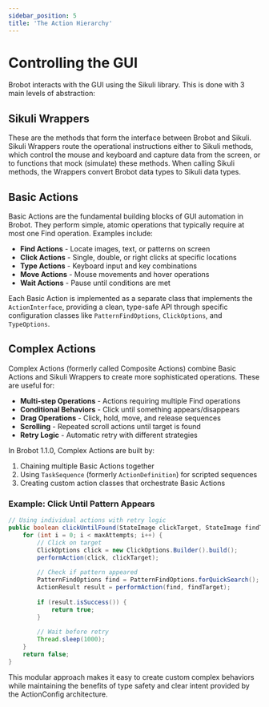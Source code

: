 ```yaml
---
sidebar_position: 5
title: 'The Action Hierarchy'
---
```


# Controlling the GUI

Brobot interacts with the GUI using the Sikuli library. This is done with
3 main levels of abstraction:

## Sikuli Wrappers

These are the methods that form the interface between Brobot and Sikuli.
Sikuli Wrappers route the operational instructions either to Sikuli methods,
which control the mouse and keyboard and capture data from the screen, or to
functions that mock (simulate) these methods. When calling Sikuli methods,
the Wrappers convert Brobot data types to Sikuli data types.  

## Basic Actions

Basic Actions are the fundamental building blocks of GUI automation in Brobot.
They perform simple, atomic operations that typically require at most one Find operation.
Examples include:

- **Find Actions** - Locate images, text, or patterns on screen
- **Click Actions** - Single, double, or right clicks at specific locations
- **Type Actions** - Keyboard input and key combinations
- **Move Actions** - Mouse movements and hover operations
- **Wait Actions** - Pause until conditions are met

Each Basic Action is implemented as a separate class that implements the `ActionInterface`,
providing a clean, type-safe API through specific configuration classes like `PatternFindOptions`,
`ClickOptions`, and `TypeOptions`.

## Complex Actions

Complex Actions (formerly called Composite Actions) combine Basic Actions and Sikuli Wrappers
to create more sophisticated operations. These are useful for:

- **Multi-step Operations** - Actions requiring multiple Find operations
- **Conditional Behaviors** - Click until something appears/disappears
- **Drag Operations** - Click, hold, move, and release sequences
- **Scrolling** - Repeated scroll actions until target is found
- **Retry Logic** - Automatic retry with different strategies

In Brobot 1.1.0, Complex Actions are built by:
1. Chaining multiple Basic Actions together
2. Using `TaskSequence` (formerly `ActionDefinition`) for scripted sequences
3. Creating custom action classes that orchestrate Basic Actions

### Example: Click Until Pattern Appears

```java
// Using individual actions with retry logic
public boolean clickUntilFound(StateImage clickTarget, StateImage findTarget, int maxAttempts) {
    for (int i = 0; i < maxAttempts; i++) {
        // Click on target
        ClickOptions click = new ClickOptions.Builder().build();
        performAction(click, clickTarget);
        
        // Check if pattern appeared
        PatternFindOptions find = PatternFindOptions.forQuickSearch();
        ActionResult result = performAction(find, findTarget);
        
        if (result.isSuccess()) {
            return true;
        }
        
        // Wait before retry
        Thread.sleep(1000);
    }
    return false;
}
```

This modular approach makes it easy to create custom complex behaviors while maintaining
the benefits of type safety and clear intent provided by the ActionConfig architecture.